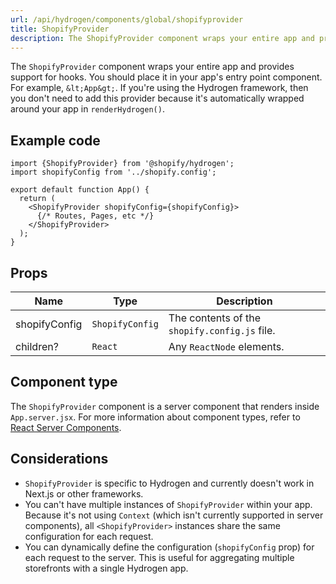 ```yaml
---
url: /api/hydrogen/components/global/shopifyprovider
title: ShopifyProvider
description: The ShopifyProvider component wraps your entire app and provides support for hooks.
---
```


The `ShopifyProvider` component wraps your entire app and provides support for hooks. You should place it in your app's entry point component. For example, `&lt;App&gt;`. If you're using the Hydrogen framework, then you don't need to add this provider because it's automatically wrapped around your app in `renderHydrogen()`.

## Example code

```tsx
import {ShopifyProvider} from '@shopify/hydrogen';
import shopifyConfig from '../shopify.config';

export default function App() {
  return (
    <ShopifyProvider shopifyConfig={shopifyConfig}>
      {/* Routes, Pages, etc */}
    </ShopifyProvider>
  );
}
```

## Props

| Name          | Type                           | Description                                   |
| ------------- | ------------------------------ | --------------------------------------------- |
| shopifyConfig | <code>ShopifyConfig</a></code> | The contents of the `shopify.config.js` file. |
| children?     | <code>React</code>             | Any `ReactNode` elements.                     |

## Component type

The `ShopifyProvider` component is a server component that renders inside `App.server.jsx`. For more information about component types, refer to [React Server Components](/custom-storefronts/hydrogen/framework/react-server-components).

## Considerations

- `ShopifyProvider` is specific to Hydrogen and currently doesn't work in Next.js or other frameworks.
- You can't have multiple instances of `ShopifyProvider` within your app. Because it's not using `Context` (which isn't currently supported in server components), all `<ShopifyProvider>` instances share the same configuration for each request.
- You can dynamically define the configuration (`shopifyConfig` prop) for each request to the server. This is useful for aggregating multiple storefronts with a single Hydrogen app.
